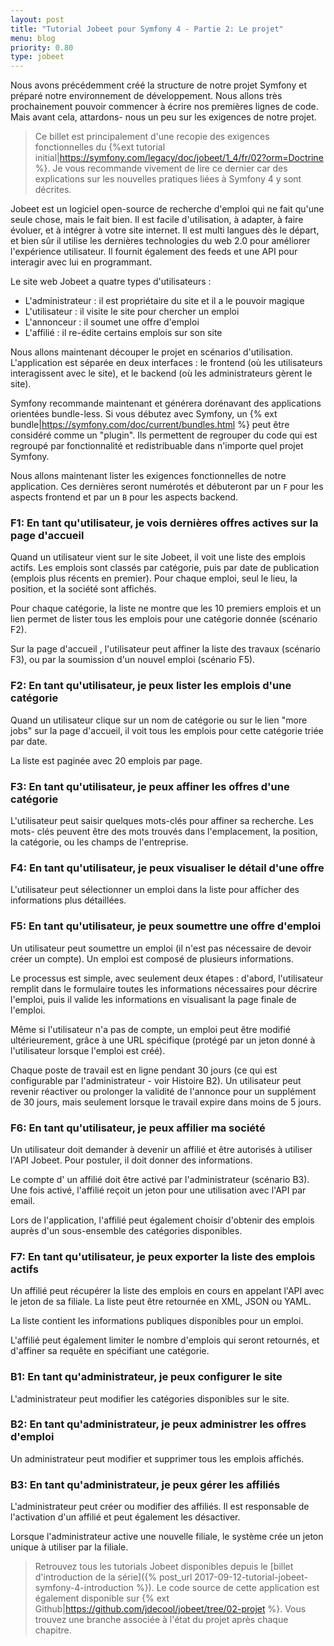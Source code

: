 ```yaml
---
layout: post
title: "Tutorial Jobeet pour Symfony 4 - Partie 2: Le projet"
menu: blog
priority: 0.80
type: jobeet
---
```


Nous avons précédemment créé la structure de notre projet Symfony et préparé
notre environnement de développement. Nous allons très prochainement pouvoir
commencer à écrire nos premières lignes de code. Mais avant cela, attardons-
nous un peu sur les exigences de notre projet.

> Ce billet est principalement d'une recopie des exigences fonctionnelles du
> {%ext tutorial initial|https://symfony.com/legacy/doc/jobeet/1_4/fr/02?orm=Doctrine %}.
> Je vous recommande vivement de lire ce dernier car des explications sur les
> nouvelles pratiques liées à Symfony 4 y sont décrites.

Jobeet est un logiciel open-source de recherche d'emploi qui ne fait qu'une
seule chose, mais le fait bien. Il est facile d'utilisation, à adapter, à faire
évoluer, et à intégrer à votre site internet. Il est multi langues dès le départ,
et bien sûr il utilise les dernières technologies du web 2.0 pour améliorer
l'expérience utilisateur. Il fournit également des feeds et une API pour
interagir avec lui en programmant.

Le site web Jobeet a quatre types d'utilisateurs :

* L'administrateur : il est propriétaire du site et il a le pouvoir magique
* L'utilisateur : il visite le site pour chercher un emploi
* L'annonceur : il soumet une offre d'emploi
* L'affilié : il re-édite certains emplois sur son site

Nous allons maintenant découper le projet en scénarios d'utilisation. L'application
est séparée en deux interfaces : le frontend (où les utilisateurs interagissent
avec le site), et le backend (où les administrateurs gèrent le site).

Symfony recommande maintenant et générera dorénavant des applications orientées
bundle-less. Si vous débutez avec Symfony, un {% ext bundle|https://symfony.com/doc/current/bundles.html %}
peut être considéré comme un "plugin". Ils permettent de regrouper du code qui
est regroupé par fonctionnalité et redistribuable dans n'importe quel projet Symfony.

Nous allons maintenant lister les exigences fonctionnelles de notre application.
Ces dernières seront numérotés et débuteront par un `F` pour les aspects frontend
et par un `B` pour les aspects backend.

### F1: En tant qu'utilisateur, je vois dernières offres actives sur la page d'accueil

Quand un utilisateur vient sur le site Jobeet, il voit une liste des emplois actifs.
Les emplois sont classés par catégorie, puis par date de publication (emplois plus
récents en premier). Pour chaque emploi, seul le lieu, la position, et la société
sont affichés.

Pour chaque catégorie, la liste ne montre que les 10 premiers emplois et un lien
permet de lister tous les emplois pour une catégorie donnée (scénario F2).

Sur la page d'accueil , l'utilisateur peut affiner la liste des travaux (scénario
F3), ou par la soumission d'un nouvel emploi (scénario F5).

### F2: En tant qu'utilisateur, je peux lister les emplois d'une catégorie

Quand un utilisateur clique sur un nom de catégorie ou sur le lien "more jobs"
sur la page d'accueil, il voit tous les emplois pour cette catégorie triée par
date.

La liste est paginée avec 20 emplois par page.

### F3: En tant qu'utilisateur, je peux affiner les offres d'une catégorie

L'utilisateur peut saisir quelques mots-clés pour affiner sa recherche. Les mots-
clés peuvent être des mots trouvés dans l'emplacement, la position, la catégorie,
ou les champs de l'entreprise.

### F4: En tant qu'utilisateur, je peux visualiser le détail d'une offre

L'utilisateur peut sélectionner un emploi dans la liste pour afficher des
informations plus détaillées.

### F5: En tant qu'utilisateur, je peux soumettre une offre d'emploi

Un utilisateur peut soumettre un emploi (il n'est pas nécessaire de devoir
créer un compte). Un emploi est composé de plusieurs informations.

Le processus est simple, avec seulement deux étapes : d'abord, l'utilisateur
remplit dans le formulaire toutes les informations nécessaires pour décrire
l'emploi, puis il valide les informations en visualisant la page finale de
l'emploi.

Même si l'utilisateur n'a pas de compte, un emploi peut être modifié ultérieurement,
grâce à une URL spécifique (protégé par un jeton donné à l'utilisateur lorsque
l'emploi est créé).

Chaque poste de travail est en ligne pendant 30 jours (ce qui est configurable
par l'administrateur - voir Histoire B2). Un utilisateur peut revenir réactiver
ou prolonger la validité de l'annonce pour un supplément de 30 jours, mais
seulement lorsque le travail expire dans moins de 5 jours.

### F6: En tant qu'utilisateur, je peux affilier ma société

Un utilisateur doit demander à devenir un affilié et être autorisés à utiliser
l'API Jobeet. Pour postuler, il doit donner des informations.

Le compte d' un affilié doit être activé par l'administrateur (scénario B3).
Une fois activé, l'affilié reçoit un jeton pour une utilisation avec l'API par
email.

Lors de l'application, l'affilié peut également choisir d'obtenir des emplois
auprès d'un sous-ensemble des catégories disponibles.

### F7: En tant qu'utilisateur, je peux exporter  la liste des emplois actifs

Un affilié peut récupérer la liste des emplois en cours en appelant l'API avec
le jeton de sa filiale. La liste peut être retournée en XML, JSON ou YAML.

La liste contient les informations publiques disponibles pour un emploi.

L'affilié peut également limiter le nombre d'emplois qui seront retournés,
et d'affiner sa requête en spécifiant une catégorie.

### B1: En tant qu'administrateur, je peux configurer le site

L'administrateur peut modifier les catégories disponibles sur le site.

### B2: En tant qu'administrateur, je peux administrer les offres d'emploi

Un administrateur peut modifier et supprimer tous les emplois affichés.

### B3: En tant qu'administrateur, je peux gérer les affiliés

L'administrateur peut créer ou modifier des affiliés. Il est responsable de
l'activation d'un affilié et peut également les désactiver.

Lorsque l'administrateur active une nouvelle filiale, le système crée un
jeton unique à utiliser par la filiale.

> Retrouvez tous les tutorials Jobeet disponibles depuis le [billet d'introduction
> de la série]({% post_url 2017-09-12-tutorial-jobeet-symfony-4-introduction %}).
> Le code source de cette application est également disponible sur
> {% ext Github|https://github.com/jdecool/jobeet/tree/02-projet %}.
> Vous trouvez une branche associée à l'état du projet après chaque chapitre.
